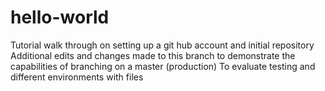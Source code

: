 # hello-world
Tutorial walk through on setting up a git hub account and initial repository
Additional edits and changes made to this branch to demonstrate the capabilities of branching
on a master (production)
To evaluate testing and different environments with files
